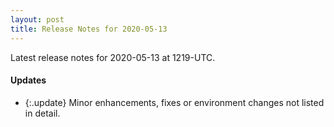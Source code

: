 ```yaml
---
layout: post
title: Release Notes for 2020-05-13
---
```


Latest release notes for 2020-05-13 at 1219-UTC.

<div class='updates' markdown='1'>

#### Updates

- {:.update} Minor enhancements, fixes or environment changes not listed in detail.

</div>


